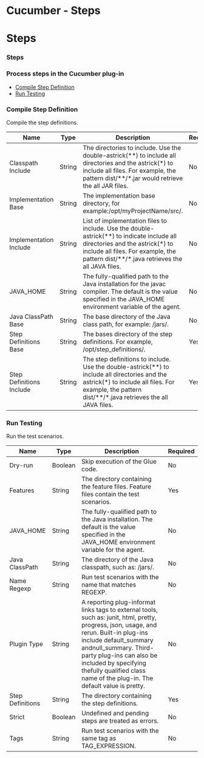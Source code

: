 
Cucumber - Steps
================

# Steps


### Steps




### Process steps in the Cucumber plug-in

* [Compile Step Definition](#compile_step_definition)
* [Run Testing](#run_testing)


### Compile Step Definition

Compile the step definitions.


| Name | Type | Description                                                                                                          | Required |
| ---- | ---- | -------------------------------------------------------------------------------------------------------------------- | -------- |
| Classpath Include | String | The directories to include. Use the double-astrick(\*\*) to include all directories and the astrick(\*) to include all files. For example, the pattern dist/\*\*/\*.jar would retrieve the all JAR files. | No |
| Implementation Base | String | The implementation base directory, for example:/opt/myProjectName/src/. | No |
| Implementation Include | String | List of implementation files to include. Use the double-astrick(\*\*) to indicate include all directories and the astrick(\*) to include all files. For example, the pattern dist/\*\*/\*.java retrieves the all JAVA files. | No |
| JAVA\_HOME | String | The fully-qualified path to the Java installation for the javac compiler. The default is the value specified in the JAVA\_HOME environment variable of the agent. | No |
| Java ClassPath Base | String | The base directory of the Java class path, for example: /jars/. | No |
| Step Definitions Base | String | The bases directory of the step definitions. For example, /opt/step\_definitions/. | Yes |
| Step Definitions Include | String | The step definitions to include. Use the double-astrick(\*\*) to include all directories and the astrick(\*) to include all files. For example, the pattern dist/\*\*/\*.java retrieves the all JAVA files. | Yes |

### Run Testing

Run the test scenarios.


| Name | Type | Description                                                                                                          | Required |
| ---- | ---- | -------------------------------------------------------------------------------------------------------------------- | -------- |
| Dry-run | Boolean | Skip execution of the Glue code. | No |
| Features | String | The directory containing the feature files. Feature files contain the test scenarios. | Yes |
| JAVA\_HOME | String | The fully-qualified path to the Java installation. The default is the value specified in the JAVA\_HOME environment variable for the agent. | No |
| Java ClassPath | String | The directory of the Java classpath, such as: /jars/. | No |
| Name Regexp | String | Run test scenarios with the name that matches REGEXP. | No |
| Plugin Type | String | A reporting plug-informat links tags to external tools, such as: junit, html, pretty, progress, json, usage, and rerun. Built-in plug-ins include default\_summary andnull\_summary. Third-party plug-ins can also be included by specifying thefully qualified class name of the plug-in. The default value is pretty. | No |
| Step Definitions | String | The directory containing the step definitions. | Yes |
| Strict | Boolean | Undefined and pending steps are treated as errors. | No |
| Tags | String | Run test scenarios with the same tag as TAG\_EXPRESSION. | No |


